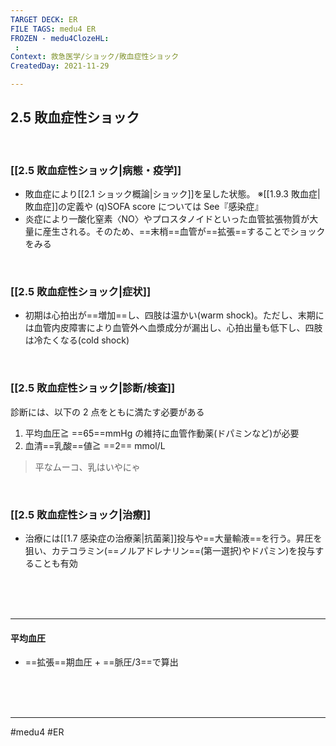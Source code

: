 ```yaml
---
TARGET DECK: ER
FILE TAGS: medu4 ER
FROZEN - medu4ClozeHL:
 : 
Context: 救急医学/ショック/敗血症性ショック
CreatedDay: 2021-11-29

---
```


## 2.5 敗血症性ショック

<br>

### [[2.5 敗血症性ショック|病態・疫学]]
* 敗血症により[[2.1 ショック概論|ショック]]を呈した状態。
 ※[[1.9.3 敗血症|敗血症]]の定義や (q)SOFA score については See『感染症』
* 炎症により一酸化窒素〈NO〉やプロスタノイドといった血管拡張物質が大量に産生される。そのため、==末梢==血管が==拡張==することでショックをみる
<!--ID: 1640352220025-->





<br>

### [[2.5 敗血症性ショック|症状]]
* 初期は心拍出が==増加==し、四肢は温かい(warm shock)。ただし、末期には血管内皮障害により血管外へ血漿成分が漏出し、心拍出量も低下し、四肢は冷たくなる(cold shock)
<!--ID: 1640352220033-->




<br>

### [[2.5 敗血症性ショック|診断/検査]]
診断には、以下の 2 点をともに満たす必要がある
1. 平均血圧≧ ==65==mmHg の維持に血管作動薬(ドパミンなど)が必要  
2. 血清==乳酸==値≧ ==2== mmol/L
>平なムーコ、乳はいやにゃ
<!--ID: 1640352220040-->




<br>

### [[2.5 敗血症性ショック|治療]]
* 治療には[[1.7 感染症の治療薬|抗菌薬]]投与や==大量輸液==を行う。昇圧を狙い、カテコラミン(==ノルアドレナリン==(第一選択)やドパミン)を投与することも有効
<!--ID: 1640352220048-->




<br><br><br>

---

#### 平均血圧
* ==拡張==期血圧 + ==脈圧/3==で算出
<!--ID: 1649375533124-->





<br><br><br>

---


#medu4 #ER 
